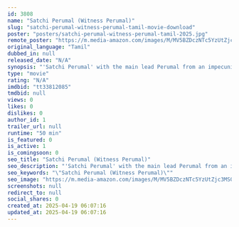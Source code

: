 ```yaml
---
id: 3808
name: "Satchi Perumal (Witness Perumal)"
slug: "satchi-perumal-witness-perumal-tamil-movie-download"
poster: "posters/satchi-perumal-witness-perumal-tamil-2025.jpg"
remote_poster: "https://m.media-amazon.com/images/M/MV5BZDczNTc5YzUtZjc3MS00MDk2LTkyMDAtNGFiMDNmNDBiOTE5XkEyXkFqcGc@._V1_SX300.jpg"
original_language: "Tamil"
dubbed_in: null
released_date: "N/A"
synopsis: "'Satchi Perumal' with the main lead Perumal from an impecunious family struggles hard to meet his everyday needs. Even worse the Aadi season pushes him to corners and after all the brutal treatment for being a witness, he manages ..."
type: "movie"
rating: "N/A"
imdbid: "tt33812085"
tmdbid: null
views: 0
likes: 0
dislikes: 0
author_id: 1
trailer_url: null
runtime: "50 min"
is_featured: 0
is_active: 1
is_comingsoon: 0
seo_title: "Satchi Perumal (Witness Perumal)"
seo_description: "'Satchi Perumal' with the main lead Perumal from an impecunious family struggles hard to meet his everyday needs. Even worse the Aadi season pushes him to corners and after all the brutal treatment for being a witness, he manages ..."
seo_keywords: "\"Satchi Perumal (Witness Perumal)\""
seo_image: "https://m.media-amazon.com/images/M/MV5BZDczNTc5YzUtZjc3MS00MDk2LTkyMDAtNGFiMDNmNDBiOTE5XkEyXkFqcGc@._V1_SX300.jpg"
screenshots: null
redirect_to: null
social_shares: 0
created_at: 2025-04-19 06:07:16
updated_at: 2025-04-19 06:07:16
---
```


